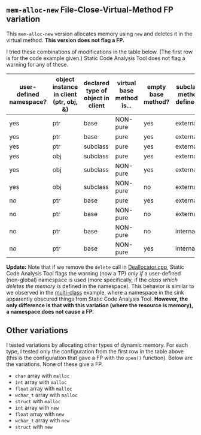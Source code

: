 ## `mem-alloc-new` File-Close-Virtual-Method FP variation

This `mem-alloc-new` version allocates memory using `new` and deletes it in the virtual method. **This version does not flag a FP.**

I tried these combinations of modifications in the table below. (The first row is for the code example given.) Static Code Analysis Tool does not flag a warning for any of these.

user-defined namespace? | object instance in client (ptr, obj, &) | declared type of object in client | virtual base method is... | empty base method? | subclass method defined...
--- | --- | --- | --- | --- | ---
yes | ptr | base | NON-pure | yes | externally
yes | ptr | base | pure | yes | externally
yes | ptr | subclass | pure | yes | externally
yes | obj | subclass | pure | yes | externally
yes | obj | subclass | NON-pure | yes | externally
yes | obj | subclass | NON-pure | no | externally
no | ptr | base | pure | yes | externally
no | ptr | base | NON-pure | no | externally
no | ptr | base | NON-pure | no | internally
no | ptr | base | NON-pure | yes | internally

**Update:** Note that if we remove the `delete` call in [Deallocator.cpp](./Deallocator.cpp), Static Code Analysis Tool flags the warning (now a TP) *only if* a user-defined (non-global) namespace is used (more specifically, if the *class which deletes the memory* is defined in the namespace). This behavior is similar to we observed in the [multi-class](../multi-class) example, where a namespace in the sink apparently obscured things from Static Code Analysis Tool. **However, the only difference is that with this variation (where the resource is memory), a namespace does not cause a FP.**

## Other variations

I tested variations by allocating other types of dynamic memory. For each type, I tested only the configuration from the first row in the table above (this is the configuration that gave a FP with the `open()` function). Below are the variations. None of these give a FP.

* `char` array with `malloc`
* `int` array with `malloc`
* `float` array with `malloc`
* `wchar_t` array with `malloc`
* `struct` with `malloc`
* `int` array with `new`
* `float` array with `new`
* `wchar_t` array with `new`
* `struct` with `new`
